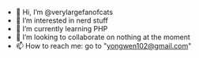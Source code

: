 - 👋 Hi, I’m @verylargefanofcats
- 👀 I’m interested in nerd stuff
- 🌱 I’m currently learning PHP
- 💞️ I’m looking to collaborate on nothing at the moment
- 📫 How to reach me: go to "yongwen102@gmail.com"

<!---
verylargefanofcats/verylargefanofcats is a ✨ special ✨ repository because its `README.md` (this file) appears on your GitHub profile.
You can click the Preview link to take a look at your changes.
--->
